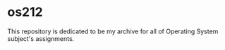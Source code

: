 # os212
This repository is dedicated to be my archive for all of Operating System subject's assignments.
